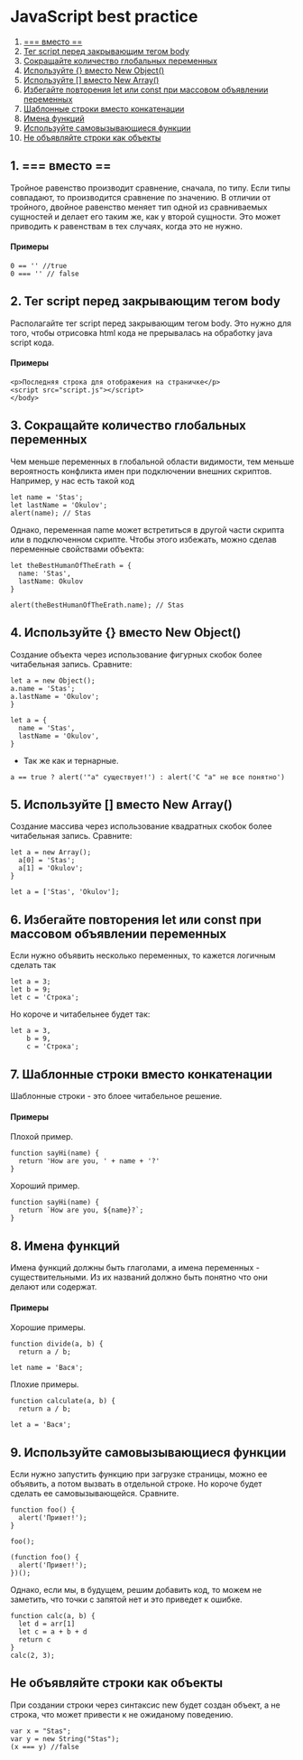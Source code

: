 # JavaScript best practice


1. [=== вместо ==](#===-вместо-==)
1. [Тег script перед закрывающим тегом body](#Тег-script-перед-закрывающим-тегом-body)
1. [Сокращайте количество глобальных переменных](#Сокращайте-количество-глобальных-переменных)
1. [Используйте {} вместо New Object()](#Используйте-{}-вместо-New-Object())
1. [Используйте [] вместо New Array()](#Используйте-[]-вместо-New-Array())
1. [Избегайте повторения let или const при массовом объявлении переменных](#Избегайте-повторения-let-или-const-при-массовом-объявлении-переменных)
1. [Шаблонные строки вместо конкатенации](#Шаблонные-строки-вместо-конкатенации)
1. [Имена функций](#Имена-функций)
1. [Используйте самовызывающиеся функции](#Используйте-самовызывающиеся-функции)
1. [Не объявляйте строки как объекты](#Не-объявляйте-строки-как-объекты)

## 1. === вместо ==
Тройное равенство производит сравнение, сначала, по типу. Если типы совпадают, то производится сравнение по значению. В отличии от тройного, двойное равенство меняет тип одной из сравниваемых сущностей и делает его таким же, как у второй сущности. Это может приводить к равенствам в тех случаях, когда это не нужно.
#### Примеры
```
0 == '' //true
0 === '' // false
```

## 2. Тег script перед закрывающим тегом body
Располагайте тег script перед закрывающим тегом body. Это нужно для того, чтобы отрисовка html кода не прерывалась на обработку java script кода.
#### Примеры
```
<p>Последняя строка для отображения на страничке</p>
<script src="script.js"></script>
</body>
```

## 3. Сокращайте количество глобальных переменных
Чем меньше переменных в глобальной области видимости, тем меньше вероятность конфликта имен при подключении внешних скриптов.
Например, у нас есть такой код
```
let name = 'Stas';
let lastName = 'Okulov';
alert(name); // Stas
```
Однако, переменная name может встретиться в другой части скрипта или в подключенном скрипте. Чтобы этого избежать, можно сделав переменные свойствами объекта:
```
let theBestHumanOfTheErath = {
  name: 'Stas',
  lastName: Okulov
}

alert(theBestHumanOfTheErath.name); // Stas
```


## 4. Используйте {} вместо New Object()
Создание объекта через использование фигурных скобок более читабельная запись.
Сравните:
```
let a = new Object();
a.name = 'Stas';
a.lastName = 'Okulov';
}

let a = {
  name = 'Stas',
  lastName = 'Okulov',
}
```
- Так же как и тернарные.
```
a == true ? alert('"a" существует!') : alert('С "а" не все понятно')
```
## 5. Используйте [] вместо New Array()
Создание массива через использование квадратных скобок более читабельная запись.
Сравните:
```
let a = new Array();
  a[0] = 'Stas';
  a[1] = 'Okulov';
}

let a = ['Stas', 'Okulov'];

```

## 6. Избегайте повторения let или const при массовом объявлении переменных
Если нужно объявить несколько переменных, то кажется логичным сделать так
```
let a = 3;
let b = 9;
let c = 'Строка';
```
Но короче и читабельнее будет так:
```
let a = 3,
    b = 9,
    c = 'Строка';
```

## 7. Шаблонные строки вместо конкатенации
Шаблонные строки - это блоее читабельное решение.
#### Примеры
Плохой пример.
```
function sayHi(name) {
  return 'How are you, ' + name + '?'
}

```
Хороший пример.
```
function sayHi(name) {
  return `How are you, ${name}?`;
}
```
## 8. Имена функций
Имена функций должны быть глаголами, а имена переменных - существительными. Из их названий должно быть понятно что они делают или содержат.
#### Примеры
Хорошие примеры.
```
function divide(a, b) {
  return a / b;

let name = 'Вася';
```
Плохие примеры.
```
function calculate(a, b) {
  return a / b;

let a = 'Вася';
```
## 9. Используйте самовызывающиеся функции
Если нужно запустить функцию при загрузке страницы, можно ее объявить, а потом вызвать в отдельной строке. Но короче будет сделать ее самовызывающейся. Сравните.
```
function foo() {
  alert('Привет!');
}

foo();

(function foo() {
  alert('Привет!');
})();

```
Однако, если мы, в будущем, решим добавить код, то можем не заметить, что точки с запятой нет и это приведет к ошибке.
```
function calc(a, b) {
  let d = arr[1]
  let c = a + b + d
  return c
}
calc(2, 3);
```

## Не объявляйте строки как объекты
При создании строки через синтаксис new будет создан объект, а не строка, что может привести к не ожиданому поведению.
```
var x = "Stas";             
var y = new String("Stas");
(x === y) //false
```